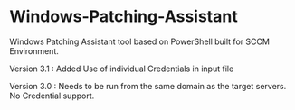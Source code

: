 # Windows-Patching-Assistant
Windows Patching Assistant tool based on PowerShell built for SCCM Environment.

Version 3.1 : Added Use of individual Credentials in input file


Version 3.0 : Needs to be run from the same domain as the target servers. No Credential support.
